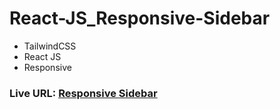 # React-JS_Responsive-Sidebar
- TailwindCSS 
- React JS
- Responsive

### Live URL: [Responsive Sidebar](https://responsive-sidebar-tailwind.netlify.app/)



